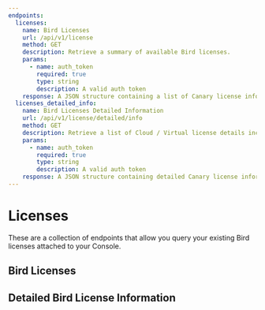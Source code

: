 ```yaml
---
endpoints:
  licenses:
    name: Bird Licenses
    url: /api/v1/license
    method: GET
    description: Retrieve a summary of available Bird licenses.
    params:
      - name: auth_token
        required: true
        type: string
        description: A valid auth token
    response: A JSON structure containing a list of Canary license information.
  licenses_detailed_info:
    name: Bird Licenses Detailed Information
    url: /api/v1/license/detailed/info
    method: GET
    description: Retrieve a list of Cloud / Virtual license details including limits and URLs to images.
    params:
      - name: auth_token
        required: true
        type: string
        description: A valid auth token
    response: A JSON structure containing detailed Canary license information.
---
```

# Licenses

These are a collection of endpoints that allow you query your existing Bird licenses attached to your Console.

<APIEndpoints :endpoints="$page.frontmatter.endpoints" :path="$page.regularPath"/>

## Bird Licenses

<APIDetails :endpoint="$page.frontmatter.endpoints.licenses"/>

## Detailed Bird License Information

<APIDetails :endpoint="$page.frontmatter.endpoints.licenses_detailed_info"/>

